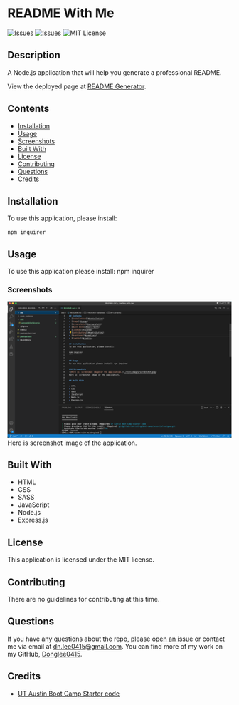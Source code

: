 # README With Me
[![Issues](https://img.shields.io/github/issues/Donglee0415/readme-generator)](https://github.com/Donglee0415/readme-generator/issues) [![Issues](https://img.shields.io/github/contributors/Donglee0415/readme-generator)](https://github.com/Donglee0415/readme-generator/graphs/contributors) ![MIT License](https://img.shields.io/badge/license-MIT-blue)

## Description
A Node.js application that will help you generate a professional README.
            
View the deployed page at [README Generator](https://donglee0415.github.io/README-with-me/).
## Contents
* [Installation](#installation)
* [Usage](#usage)
* [Screenshots](#screenshots)
* [Built With](#built-with)
* [License](#license)
* [Contributing](#contributing)
* [Questions](#questions)
* [Credits](#credits)

## Installation
To use this application, please install: 
```
npm inquirer
```
    
## Usage
To use this application please install: npm inquirer 
    
### Screenshots
![Here is  screenshot image of the application.](./images/screenshot.png)
Here is  screenshot image of the application.

## Built With

* HTML
* CSS
* SASS
* JavaScript
* Node.js
* Express.js
    
## License
This application is licensed under the MIT license.
    
## Contributing
There are no guidelines for contributing at this time.
    
## Questions
If you have any questions about the repo, please [open an issue](https://github.com/Donglee0415/readme-generator/issues) or contact me via email at dn.lee0415@gmail.com. You can find more of my work on my GitHub, [Donglee0415](https://github.com/Donglee0415/).
    
## Credits
* [UT Austin Boot Camp Starter code](git@github.com:coding-boot-camp/potential-enigma.git)

    
